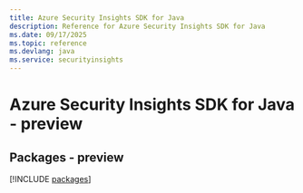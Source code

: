 ```yaml
---
title: Azure Security Insights SDK for Java
description: Reference for Azure Security Insights SDK for Java
ms.date: 09/17/2025
ms.topic: reference
ms.devlang: java
ms.service: securityinsights
---
```

# Azure Security Insights SDK for Java - preview
## Packages - preview
[!INCLUDE [packages](security-insights-index.md)]